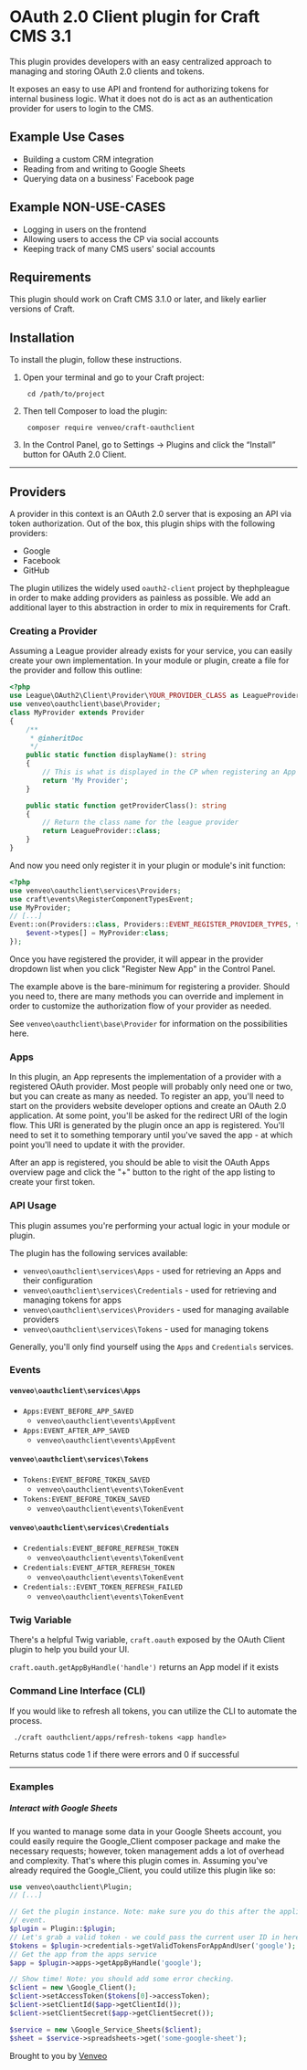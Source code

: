 OAuth 2.0 Client plugin for Craft CMS 3.1
===

This plugin provides developers with an easy centralized approach to managing and storing OAuth 2.0
clients and tokens.

It exposes an easy to use API and frontend for authorizing tokens for internal business logic. What it does not do is
act as an authentication provider for users to login to the CMS.

## Example Use Cases
- Building a custom CRM integration
- Reading from and writing to Google Sheets
- Querying data on a business' Facebook page

## Example NON-USE-CASES
- Logging in users on the frontend
- Allowing users to access the CP via social accounts
- Keeping track of many CMS users' social accounts

## Requirements

This plugin should work on Craft CMS 3.1.0 or later, and likely earlier versions of Craft.

## Installation

To install the plugin, follow these instructions.

1. Open your terminal and go to your Craft project:

        cd /path/to/project

2. Then tell Composer to load the plugin:

        composer require venveo/craft-oauthclient

3. In the Control Panel, go to Settings → Plugins and click the “Install” button for OAuth 2.0 Client.

---

## Providers

A provider in this context is an OAuth 2.0 server that is exposing an API via token authorization. Out of the box, this
plugin ships with the following providers:
- Google
- Facebook
- GitHub

The plugin utilizes the widely used `oauth2-client` project by thephpleague in order to make adding providers as
painless as possible. We add an additional layer to this abstraction in order to mix in requirements for Craft.

### Creating a Provider

Assuming a League provider already exists for your service, you can easily create your own implementation. In your
module or plugin, create a file for the provider and follow this outline:

```php
<?php
use League\OAuth2\Client\Provider\YOUR_PROVIDER_CLASS as LeagueProvider;
use venveo\oauthclient\base\Provider;
class MyProvider extends Provider
{
    /**
     * @inheritDoc
     */
    public static function displayName(): string
    {
        // This is what is displayed in the CP when registering an App
        return 'My Provider';
    }

    public static function getProviderClass(): string
    {
        // Return the class name for the league provider
        return LeagueProvider::class;
    }
}
```

And now you need only register it in your plugin or module's init function:

```php
<?php
use venveo\oauthclient\services\Providers;
use craft\events\RegisterComponentTypesEvent;
use MyProvider;
// [...]
Event::on(Providers::class, Providers::EVENT_REGISTER_PROVIDER_TYPES, function (RegisterComponentTypesEvent $event) {
    $event->types[] = MyProvider:class;
});
```

Once you have registered the provider, it will appear in the provider dropdown list when you click "Register New App" in
the Control Panel.

The example above is the bare-minimum for registering a provider. Should you need to, there are many methods you can
override and implement in order to customize the authorization flow of your provider as needed. 

See `venveo\oauthclient\base\Provider` for information on the possibilities here. 


### Apps

In this plugin, an App represents the implementation of a provider with a registered OAuth provider. Most people will
probably only need one or two, but you can create as many as needed. To register an app, you'll need to start on the
providers website developer options and create an OAuth 2.0 application. At some point, you'll be asked for the redirect
URI of the login flow. This URI is generated by the plugin once an app is registered. You'll need to set it to something
temporary until you've saved the app - at which point you'll need to update it with the provider.

After an app is registered, you should be able to visit the OAuth Apps overview page and click the "+" button to the
right of the app listing to create your first token.

### API Usage

This plugin assumes you're performing your actual logic in your module or plugin.

The plugin has the following services available:

- `venveo\oauthclient\services\Apps` - used for retrieving an Apps and their configuration
- `venveo\oauthclient\services\Credentials` - used for retrieving and managing tokens for apps
- `venveo\oauthclient\services\Providers` - used for managing available providers
- `venveo\oauthclient\services\Tokens` - used for managing tokens

Generally, you'll only find yourself using the `Apps` and `Credentials` services. 

### Events

#### `venveo\oauthclient\services\Apps`

- `Apps:EVENT_BEFORE_APP_SAVED` 
    - `venveo\oauthclient\events\AppEvent`
- `Apps:EVENT_AFTER_APP_SAVED` 
    - `venveo\oauthclient\events\AppEvent`

#### `venveo\oauthclient\services\Tokens`

- `Tokens:EVENT_BEFORE_TOKEN_SAVED` 
    - `venveo\oauthclient\events\TokenEvent`
- `Tokens:EVENT_BEFORE_TOKEN_SAVED` 
    - `venveo\oauthclient\events\TokenEvent`

#### `venveo\oauthclient\services\Credentials`

- `Credentials:EVENT_BEFORE_REFRESH_TOKEN`
    - `venveo\oauthclient\events\TokenEvent`
- `Credentials:EVENT_AFTER_REFRESH_TOKEN` 
    - `venveo\oauthclient\events\TokenEvent`
- `Credentials::EVENT_TOKEN_REFRESH_FAILED`
    - `venveo\oauthclient\events\TokenEvent`

### Twig Variable

There's a helpful Twig variable, `craft.oauth` exposed by the OAuth Client plugin to help you build your UI.

`craft.oauth.getAppByHandle('handle')` returns an App model if it exists

### Command Line Interface (CLI)

If you would like to refresh all tokens, you can utilize the CLI to automate the process.

` ./craft oauthclient/apps/refresh-tokens <app handle>`

Returns status code 1 if there were errors and 0 if successful

---

### Examples

##### Interact with Google Sheets

If you wanted to manage some data in your Google Sheets account, you could easily require the Google_Client composer
package and make the necessary requests; however, token management adds a lot of overhead and complexity. That's where
this plugin comes in. Assuming you've already required the Google_Client, you could utilize this plugin like so:

```php
use venveo\oauthclient\Plugin;
// [...]

// Get the plugin instance. Note: make sure you do this after the application has been inited, such as in a route or
// event.
$plugin = Plugin::$plugin;
// Let's grab a valid token - we could pass the current user ID in here to limit it
$tokens = $plugin->credentials->getValidTokensForAppAndUser('google');
// Get the app from the apps service
$app = $plugin->apps->getAppByHandle('google');

// Show time! Note: you should add some error checking.
$client = new \Google_Client();
$client->setAccessToken($tokens[0]->accessToken);
$client->setClientId($app->getClientId());
$client->setClientSecret($app->getClientSecret());

$service = new \Google_Service_Sheets($client);
$sheet = $service->spreadsheets->get('some-google-sheet');
```


Brought to you by [Venveo](https://www.venveo.com)
